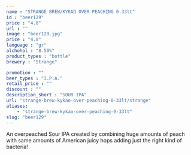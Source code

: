 ```yaml
---
name : "STRANGE BREW/ΚΥΚΑΩ OVER PEACHING 0.33lt"
id : "beer129"
price : "4.8"
url : ""
image : "beer129.jpg"
price : "4.8"
language : "gr"
alchohol : "8.50%"
product_types : "bottle"
brewery : "Strange"

promotion : ""
beer_types : "I.P.A."
retail_price : ""
discount : ""
description_short : "SOUR IPA"
url: "strange-brew-kykao-over-peaching-0-33lt/strange"
aliases: 
    - "strange-brew-kykao-over-peaching-0-33lt"
slug: "beer129"
---
```


An overpeached Sour IPA created by combining huge amounts of peach with same amounts of American juicy hops adding just the right kind of bacteria!